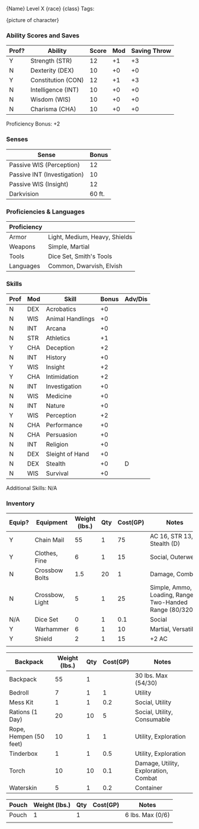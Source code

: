 {Name}
Level X {race} {class}
Tags: 

{picture of character}

### Ability Scores and Saves

| Prof? | Ability            | Score | Mod | Saving Throw |
| ----- | ------------------ | ----- | --- | ------------ |
| Y     | Strength (STR)     | 12    | +1  | +3           |
| N     | Dexterity (DEX)    | 10    | +0  | +0           |
| Y     | Constitution (CON) | 12    | +1  | +3           |
| N     | Intelligence (INT) | 10    | +0  | +0           |
| N     | Wisdom (WIS)       | 10    | +0  | +0           |
| N     | Charisma (CHA)     | 10    | +0  | +0           |

Proficiency Bonus: +2

### Senses

| Sense                       | Bonus |
| --------------------------- | ----- |
| Passive WIS (Perception)    | 12    |
| Passive INT (Investigation) | 10    |
| Passive WIS (Insight)       | 12    |
| Darkvision                  | 60 ft. |

### Proficiencies & Languages

| Proficiency |                               |
| ----------- | ----------------------------- |
| Armor       | Light, Medium, Heavy, Shields |
| Weapons     | Simple, Martial               |
| Tools       | Dice Set, Smith's Tools       |
| Languages   | Common, Dwarvish, Elvish      |

### Skills

| Prof | Mod | Skill            | Bonus | Adv/Dis |
| ---- | --- | ---------------- | ----- | ------- |
| N    | DEX | Acrobatics       | +0    |         |
| N    | WIS | Animal Handlings | +0    |         |
| N    | INT | Arcana           | +0    |         |
| N    | STR | Athletics        | +1    |         |
| Y    | CHA | Deception        | +2    |         |
| N    | INT | History          | +0    |         |
| Y    | WIS | Insight          | +2    |         |
| Y    | CHA | Intimidation     | +2    |         |
| N    | INT | Investigation    | +0    |         |
| N    | WIS | Medicine         | +0    |         |
| N    | INT | Nature           | +0    |         |
| Y    | WIS | Perception       | +2    |         |
| N    | CHA | Performance      | +0    |         |
| N    | CHA | Persuasion       | +0    |         |
| N    | INT | Religion         | +0    |         |
| N    | DEX | Sleight of Hand  | +0    |         |
| N    | DEX | Stealth          | +0    | D        |
| N    | WIS | Survival         | +0    |         |

Additional Skills: N/A






### Inventory

| Equip? | Equipment       | Weight (lbs.) | Qty | Cost(GP) | Notes                                                   |
| ------ | --------------- | ------------- | --- | -------- | ------------------------------------------------------- |
| Y      | Chain Mail      | 55            | 1   | 75       | AC 16, STR 13, Stealth (D)                              |
| Y      | Clothes, Fine   | 6             | 1   | 15       | Social, Outerwear                                       |
| N      | Crossbow Bolts  | 1.5           | 20  | 1        | Damage, Combat                                          |
| N      | Crossbow, Light | 5             | 1   | 25       | Simple, Ammo, Loading, Range, Two-Handed Range (80/320) |
| N/A    | Dice Set        | 0             | 1   | 0.1      | Social                                                  |
| Y      | Warhammer       | 6             | 1   | 10       | Martial, Versatile                                      |
| Y      | Shield          | 2             | 1   | 15       | +2 AC                                                   |
|        |                 |               |     |          |                                                         |


| Backpack               | Weight (lbs.) | Qty | Cost(GP) | Notes                                |
| ---------------------- | ------------- | --- | -------- | ------------------------------------ |
| Backpack               | 55            | 1   |          | 30 lbs. Max (54/30)                  |
| Bedroll                | 7             | 1   | 1        | Utility                              |
| Mess Kit               | 1             | 1   | 0.2      | Social, Utility                      |
| Rations (1 Day)        | 20            | 10  | 5        | Social, Utility, Consumable          |
| Rope, Hempen (50 feet) | 10            | 1   | 1        | Utility, Exploration                 |
| Tinderbox              | 1             | 1   | 0.5      | Utility, Exploration                 |
| Torch                  | 10            | 10  | 0.1      | Damage, Utility, Exploration, Combat |
| Waterskin              | 5             | 1   | 0.2      | Container                            |
 

| Pouch | Weight (lbs.) | Qty | Cost(GP) | Notes            |
| ----- | ------------- | --- | -------- | ---------------- |
| Pouch | 1             | 1   |          | 6 lbs. Max (0/6) |
|       |               |     |          |                  |
